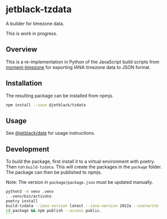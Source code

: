 # jetblack-tzdata

A builder for timezone data.

This is work in progress.

## Overview

This is a re-implementation in Python of the JavaScript build scripts from
[moment-timezone](https://github.com/moment/moment-timezone)
for exporting IANA timezone data to JSON format.

## Installation

The resulting package can be installed from npmjs.

```bash
npm install --save @jetblack/tzdata
```

## Usage

See [@jetblack/date](https://github.com/rob-blackbourn/jetblack-js-date)
for usage instructions.

## Development

To build the package, first install it to a virtual environment with poetry. Then run `build-tzdata`.
This will create the packages in the `package` folder. The package can then
be published to npmjs.

Note: The version in `package/package.json` must be updated manually.

````bash
python3 -m venv .venv
. .venv/bin/activate
poetry install
build-tzdata --iana-version latest --iana-version 2022a --overwrite
cd package && npm publish --access public.
```